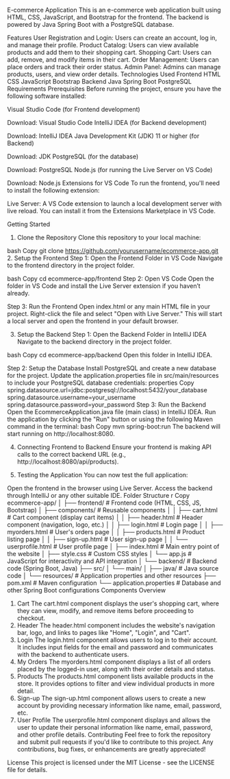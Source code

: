 E-commerce Application
This is an e-commerce web application built using HTML, CSS, JavaScript, and Bootstrap for the frontend. The backend is powered by Java Spring Boot with a PostgreSQL database.

Features
User Registration and Login: Users can create an account, log in, and manage their profile.
Product Catalog: Users can view available products and add them to their shopping cart.
Shopping Cart: Users can add, remove, and modify items in their cart.
Order Management: Users can place orders and track their order status.
Admin Panel: Admins can manage products, users, and view order details.
Technologies Used
Frontend
HTML
CSS
JavaScript
Bootstrap
Backend
Java Spring Boot
PostgreSQL
Requirements
Prerequisites
Before running the project, ensure you have the following software installed:

Visual Studio Code (for Frontend development)

Download: Visual Studio Code
IntelliJ IDEA (for Backend development)

Download: IntelliJ IDEA
Java Development Kit (JDK) 11 or higher (for Backend)

Download: JDK
PostgreSQL (for the database)

Download: PostgreSQL
Node.js (for running the Live Server on VS Code)

Download: Node.js
Extensions for VS Code
To run the frontend, you'll need to install the following extension:

Live Server: A VS Code extension to launch a local development server with live reload.
You can install it from the Extensions Marketplace in VS Code.

Getting Started
1. Clone the Repository
Clone this repository to your local machine:

bash
Copy
git clone https://github.com/yourusername/ecommerce-app.git
2. Setup the Frontend
Step 1: Open the Frontend Folder in VS Code
Navigate to the frontend directory in the project folder.

bash
Copy
cd ecommerce-app/frontend
Step 2: Open VS Code
Open the folder in VS Code and install the Live Server extension if you haven’t already.

Step 3: Run the Frontend
Open index.html or any main HTML file in your project.
Right-click the file and select "Open with Live Server."
This will start a local server and open the frontend in your default browser.

3. Setup the Backend
Step 1: Open the Backend Folder in IntelliJ IDEA
Navigate to the backend directory in the project folder.

bash
Copy
cd ecommerce-app/backend
Open this folder in IntelliJ IDEA.

Step 2: Setup the Database
Install PostgreSQL and create a new database for the project.
Update the application.properties file in src/main/resources to include your PostgreSQL database credentials:
properties
Copy
spring.datasource.url=jdbc:postgresql://localhost:5432/your_database
spring.datasource.username=your_username
spring.datasource.password=your_password
Step 3: Run the Backend
Open the EcommerceApplication.java file (main class) in IntelliJ IDEA.
Run the application by clicking the "Run" button or using the following Maven command in the terminal:
bash
Copy
mvn spring-boot:run
The backend will start running on http://localhost:8080.

4. Connecting Frontend to Backend
Ensure your frontend is making API calls to the correct backend URL (e.g., http://localhost:8080/api/products).

5. Testing the Application
You can now test the full application:

Open the frontend in the browser using Live Server.
Access the backend through IntelliJ or any other suitable IDE.
Folder Structure
r
Copy
ecommerce-app/
│
├── frontend/               # Frontend code (HTML, CSS, JS, Bootstrap)
│   ├── components/         # Reusable components
│   │   ├── cart.html       # Cart component (display cart items)
│   │   ├── header.html     # Header component (navigation, logo, etc.)
│   │   ├── login.html      # Login page
│   │   ├── myorders.html   # User's orders page
│   │   ├── products.html   # Product listing page
│   │   ├── sign-up.html    # User sign-up page
│   │   └── userprofile.html # User profile page
│   ├── index.html          # Main entry point of the website
│   ├── style.css           # Custom CSS styles
│   └── app.js              # JavaScript for interactivity and API integration
│
└── backend/                # Backend code (Spring Boot, Java)
    ├── src/
    │   └── main/
    │       ├── java/       # Java source code
    │       └── resources/  # Application properties and other resources
    ├── pom.xml             # Maven configuration
    └── application.properties  # Database and other Spring Boot configurations
Components Overview
1. Cart
The cart.html component displays the user's shopping cart, where they can view, modify, and remove items before proceeding to checkout.
2. Header
The header.html component includes the website's navigation bar, logo, and links to pages like "Home", "Login", and "Cart".
3. Login
The login.html component allows users to log in to their account. It includes input fields for the email and password and communicates with the backend to authenticate users.
4. My Orders
The myorders.html component displays a list of all orders placed by the logged-in user, along with their order details and status.
5. Products
The products.html component lists available products in the store. It provides options to filter and view individual products in more detail.
6. Sign-up
The sign-up.html component allows users to create a new account by providing necessary information like name, email, password, etc.
7. User Profile
The userprofile.html component displays and allows the user to update their personal information like name, email, password, and other profile details.
Contributing
Feel free to fork the repository and submit pull requests if you'd like to contribute to this project. Any contributions, bug fixes, or enhancements are greatly appreciated!

License
This project is licensed under the MIT License - see the LICENSE file for details.
